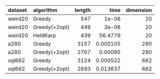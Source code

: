 | dataset   | algorithm     |   length |      time |   dimension |
|:----------|:--------------|---------:|----------:|------------:|
| weird20   | Greedy        |      547 |  1e-06    |          20 |
| weird20   | Greedy(+2opt) |      449 |  3e-06    |          20 |
| weird20   | HeldKarp      |      439 | 56.4779   |          20 |
| a280      | Greedy        |     3157 |  0.000105 |         280 |
| a280      | Greedy(+2opt) |     2767 |  0.00095  |         280 |
| xql662    | Greedy        |     3124 |  0.000522 |         662 |
| xql662    | Greedy(+2opt) |     2693 |  0.013637 |         662 |